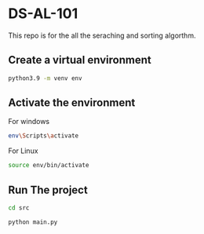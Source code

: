 # DS-AL-101

This repo is for the all the seraching and sorting algorthm.

## Create a virtual environment
```bash
python3.9 -m venv env
```
## Activate the environment
For windows
```bash
env\Scripts\activate
```
For Linux
```bash
source env/bin/activate
```

## Run The project
```bash
cd src
```
```bash
python main.py
```

